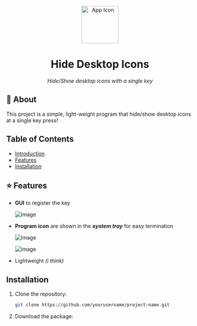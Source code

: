 <p align="center">
  <img src="https://github.com/user-attachments/assets/9b1ace6b-a684-4ea6-875a-368875bbb5a2" alt="App Icon" width="100">
</p>

<h1 align="center">Hide Desktop Icons</h1>

<p align="center"><i>Hide/Show desktop icons with a single key</i></p>

## 🚀 About

This project is a simple, light-weight program that hide/show desktop icons at a single key press!

## Table of Contents
- [Introduction](#about)
- [Features](#features)
- [Installation](#installation)

## ⭐ Features

- **GUI** to register the key
  
  ![image](https://github.com/user-attachments/assets/b6ec9b7c-57bc-44de-b515-f5f7698c2792)

- **Program icon** are shown in the ***system tray*** for easy termination

  ![image](https://github.com/user-attachments/assets/1735ca12-9bae-4bd1-a372-c6d7fc058ebf)

  ![image](https://github.com/user-attachments/assets/a130763b-3a92-4d18-abf3-efda1484d62c)

- Lightweight *(i think)*

## Installation

1. Clone the repository:
   ```bash
   git clone https://github.com/yourusername/project-name.git
   
2. Download the package:
